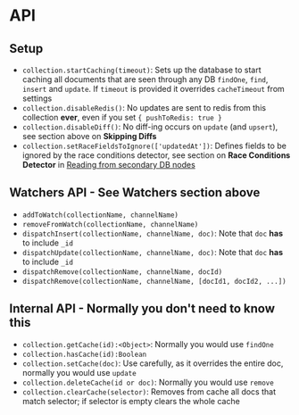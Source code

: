 # API

## Setup

- `collection.startCaching(timeout)`: Sets up the database to start caching all documents that are seen through any DB
  `findOne`, `find`, `insert` and `update`. If `timeout` is provided it overrides `cacheTimeout` from settings
- `collection.disableRedis()`:  No updates are sent to redis from this collection **ever**, even if you set
  `{ pushToRedis: true }`
- `collection.disableDiff()`: No diff-ing occurs on `update` (and `upsert`), see section above on **Skipping Diffs**
- `collection.setRaceFieldsToIgnore(['updatedAt'])`: Defines fields to be ignored by the race conditions detector, see
  section on **Race Conditions Detector** in [Reading from secondary DB nodes](secondary_reads.md)

## Watchers API - See Watchers section above

- `addToWatch(collectionName, channelName)`
- `removeFromWatch(collectionName, channelName)`
- `dispatchInsert(collectionName, channelName, doc)`: Note that `doc` **has** to include `_id`
- `dispatchUpdate(collectionName, channelName, doc)`: Note that `doc` **has** to include `_id`
- `dispatchRemove(collectionName, channelName, docId)`
- `dispatchRemove(collectionName, channelName, [docId1, docId2, ...])`

## Internal API - Normally you don't need to know this

- `collection.getCache(id):<Object>`: Normally you would use `findOne`
- `collection.hasCache(id):Boolean`
- `collection.setCache(doc)`: Use carefully, as it overrides the entire doc, normally you would use `update`
- `collection.deleteCache(id or doc)`: Normally you would use `remove`
- `collection.clearCache(selector)`: Removes from cache all docs that match selector; if selector is empty clears the
  whole cache
